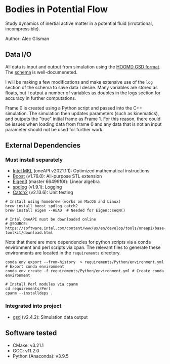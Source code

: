 # Bodies in Potential Flow

Study dynamics of inertial active matter in a potential fluid (irrotational, incompressible).  

Author: Alec Glisman

## Data I/O

All data is input and output from simulation using the [HOOMD GSD format](https://gsd.readthedocs.io/en/stable/index.html).
The [schema](https://gsd.readthedocs.io/en/stable/python-module-gsd.fl.html) is well-documeneted.

I will be making a few modifications and make extensive use of the `log` section of the schema to save data I desire.
Many variables are stored as floats, but I output a number of variables as doubles in the logs section for accuracy in further computations.

Frame 0 is created using a Python script and passed into the C++ simulation.
The simulation then updates parameters (such as kinematics), and outputs the "true" initial frame as Frame 1.
For this reason, there could be issues when loading data from frame 0 and any data that is not an input parameter should not be used for further work.

## External Dependencies

### Must install separately

* [Intel MKL](https://software.intel.com/content/www/us/en/develop/tools/oneapi/components/onemkl.html#gs.7owc4e) (oneAPI v2021.1.1): Optimized mathematical instructions
* [Boost](https://www.boost.org/) (v1.76.0): All-purpose STL extension
* [Eigen3](https://gitlab.com/libeigen/eigen) (master 66499f0f): Linear algebra
* [spdlog](https://github.com/gabime/spdlog) (v1.9.1): Logging
* [Catch2](https://github.com/catchorg/Catch2) (v2.13.6): Unit testing

```[shell]
# Install using homebrew (works on MacOS and Linux)
brew install boost spdlog catch2
brew install eigen --HEAD  # Needed for Eigen::seqN()

# Intel OneAPI must be downloaded online
# @SOURCE: https://software.intel.com/content/www/us/en/develop/tools/oneapi/base-toolkit/download.html
```

Note that there are more dependencies for python scripts via a conda environment and perl scripts via cpan. The relevant files to generate these environments are located in the `requirements` directory.

```[shell]
conda env export --from-history  > requirements/Python/environment.yml  # Export conda environment
conda env create -f requirements/Python/environment.yml # Create conda environment

# Install Perl modules via cpanm
cd requirements/Perl
cpanm --installdeps .
```

### Integrated into project

* [gsd](https://github.com/glotzerlab/gsd) (v2.4.2): Simulation data output

## Software tested

* CMake: v3.21.1
* GCC: v11.2.0
* Python (Anaconda): v3.9.5
